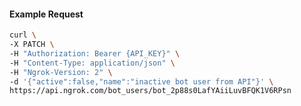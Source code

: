 <!-- Code generated for API Clients. DO NOT EDIT. -->

#### Example Request

```bash
curl \
-X PATCH \
-H "Authorization: Bearer {API_KEY}" \
-H "Content-Type: application/json" \
-H "Ngrok-Version: 2" \
-d '{"active":false,"name":"inactive bot user from API"}' \
https://api.ngrok.com/bot_users/bot_2p88s0LafYAiiLuvBFQK1V6RPsn
```
